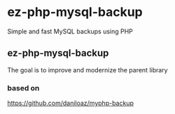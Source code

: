 # ez-php-mysql-backup
Simple and fast MySQL backups using PHP

## ez-php-mysql-backup
The goal is to improve and modernize the parent library

### based on
https://github.com/daniloaz/myphp-backup
